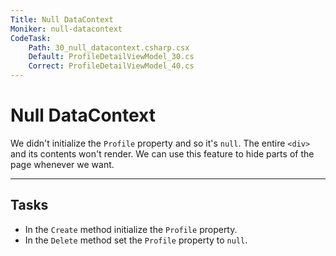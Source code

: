 ```yaml
---
Title: Null DataContext
Moniker: null-datacontext
CodeTask:
    Path: 30_null_datacontext.csharp.csx
    Default: ProfileDetailViewModel_30.cs
    Correct: ProfileDetailViewModel_40.cs
---
```


# Null DataContext

We didn't initialize the `Profile` property and so it's `null`. The entire `<div>` and its contents won't render. We can use this feature to hide parts of the page whenever we want.

---

## Tasks

- In the `Create` method initialize the `Profile` property.
- In the `Delete` method set the `Profile` property to `null`.